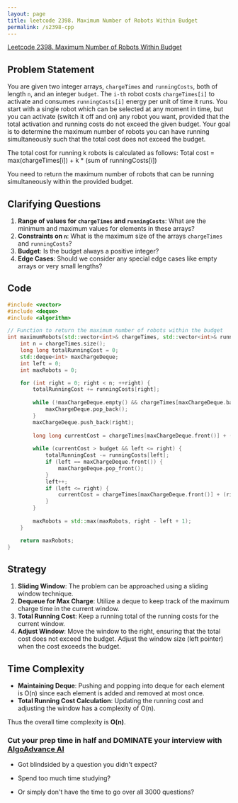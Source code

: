 ```yaml
---
layout: page
title: leetcode 2398. Maximum Number of Robots Within Budget
permalink: /s2398-cpp
---
```

[Leetcode 2398. Maximum Number of Robots Within Budget](https://algoadvance.github.io/algoadvance/l2398)
## Problem Statement

You are given two integer arrays, `chargeTimes` and `runningCosts`, both of length `n`, and an integer `budget`. The `i-th` robot costs `chargeTimes[i]` to activate and consumes `runningCosts[i]` energy per unit of time it runs. You start with a single robot which can be selected at any moment in time, but you can activate (switch it off and on) any robot you want, provided that the total activation and running costs do not exceed the given budget. Your goal is to determine the maximum number of robots you can have running simultaneously such that the total cost does not exceed the budget.

The total cost for running k robots is calculated as follows:
Total cost = max(chargeTimes[i]) + k * (sum of runningCosts[i])

You need to return the maximum number of robots that can be running simultaneously within the provided budget.

## Clarifying Questions
1. **Range of values for `chargeTimes` and `runningCosts`**: What are the minimum and maximum values for elements in these arrays?
2. **Constraints on `n`**: What is the maximum size of the arrays `chargeTimes` and `runningCosts`?
3. **Budget**: Is the budget always a positive integer?
4. **Edge Cases**: Should we consider any special edge cases like empty arrays or very small lengths?

## Code

```cpp
#include <vector>
#include <deque>
#include <algorithm>

// Function to return the maximum number of robots within the budget
int maximumRobots(std::vector<int>& chargeTimes, std::vector<int>& runningCosts, long long budget) {
    int n = chargeTimes.size();
    long long totalRunningCost = 0;
    std::deque<int> maxChargeDeque;
    int left = 0;
    int maxRobots = 0;

    for (int right = 0; right < n; ++right) {
        totalRunningCost += runningCosts[right];
        
        while (!maxChargeDeque.empty() && chargeTimes[maxChargeDeque.back()] <= chargeTimes[right]) {
            maxChargeDeque.pop_back();
        }
        maxChargeDeque.push_back(right);
        
        long long currentCost = chargeTimes[maxChargeDeque.front()] + (right - left + 1) * totalRunningCost;
        
        while (currentCost > budget && left <= right) {
            totalRunningCost -= runningCosts[left];
            if (left == maxChargeDeque.front()) {
                maxChargeDeque.pop_front();
            }
            left++;
            if (left <= right) {
                currentCost = chargeTimes[maxChargeDeque.front()] + (right - left + 1) * totalRunningCost;
            }
        }
        
        maxRobots = std::max(maxRobots, right - left + 1);
    }

    return maxRobots;
}
```

## Strategy

1. **Sliding Window**: The problem can be approached using a sliding window technique.
2. **Dequeue for Max Charge**: Utilize a deque to keep track of the maximum charge time in the current window.
3. **Total Running Cost**: Keep a running total of the running costs for the current window.
4. **Adjust Window**: Move the window to the right, ensuring that the total cost does not exceed the budget. Adjust the window size (left pointer) when the cost exceeds the budget.

## Time Complexity

- **Maintaining Deque**: Pushing and popping into deque for each element is O(n) since each element is added and removed at most once.
- **Total Running Cost Calculation**: Updating the running cost and adjusting the window has a complexity of O(n).

Thus the overall time complexity is **O(n)**.


### Cut your prep time in half and DOMINATE your interview with [AlgoAdvance AI](https://algoAdvance.com)

- Got blindsided by a question you didn't expect?

- Spend too much time studying?

- Or simply don't have the time to go over all 3000 questions?

